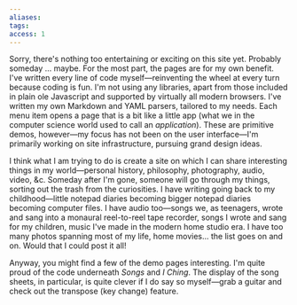 ```yaml
---
aliases:
tags: 
access: 1
---
```


Sorry, there's nothing too entertaining or exciting on this site yet. Probably someday ... maybe. For the most part, the pages are for my own benefit. I've written every line of code myself—reinventing the wheel at every turn because coding is fun. I'm not using any libraries, apart from those included in plain ole Javascript and supported by virtually all modern browsers. I've written my own Markdown and YAML parsers, tailored to my needs. Each menu item opens a page that is a bit like a little app (what we in the computer science world used to call an *application*). These are primitive demos, however—my focus has not been on the user interface—I'm primarily working on site infrastructure, pursuing grand design ideas.

I think what I am trying to do is create a site on which I can share interesting things in my world—personal history, philosophy, photography, audio, video, &c. Someday after I'm gone, someone will go through my things, sorting out the trash from the curiosities. I have writing going back to my childhood—little notepad diaries becoming bigger notepad diaries becoming computer files. I have audio too—songs we, as teenagers, wrote and sang into a monaural reel-to-reel tape recorder, songs I wrote and sang for my children, music I've made in the modern home studio era. I have too many photos spanning most of my life, home movies... the list goes on and on. Would that I could post it all!

Anyway, you might find a few of the demo pages interesting. I'm quite proud of the code underneath *Songs* and *I Ching*. The display of the song sheets, in particular, is quite clever if I do say so myself—grab a guitar and check out the transpose (key change) feature.
